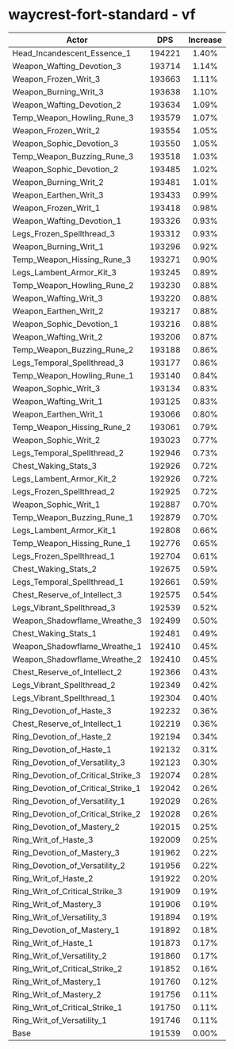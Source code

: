 # waycrest-fort-standard - vf
| Actor | DPS | Increase |
|---|:---:|:---:|
|Head_Incandescent_Essence_1|194221|1.40%|
|Weapon_Wafting_Devotion_3|193714|1.14%|
|Weapon_Frozen_Writ_3|193663|1.11%|
|Weapon_Burning_Writ_3|193638|1.10%|
|Weapon_Wafting_Devotion_2|193634|1.09%|
|Temp_Weapon_Howling_Rune_3|193579|1.07%|
|Weapon_Frozen_Writ_2|193554|1.05%|
|Weapon_Sophic_Devotion_3|193550|1.05%|
|Temp_Weapon_Buzzing_Rune_3|193518|1.03%|
|Weapon_Sophic_Devotion_2|193485|1.02%|
|Weapon_Burning_Writ_2|193481|1.01%|
|Weapon_Earthen_Writ_3|193433|0.99%|
|Weapon_Frozen_Writ_1|193418|0.98%|
|Weapon_Wafting_Devotion_1|193326|0.93%|
|Legs_Frozen_Spellthread_3|193312|0.93%|
|Weapon_Burning_Writ_1|193296|0.92%|
|Temp_Weapon_Hissing_Rune_3|193271|0.90%|
|Legs_Lambent_Armor_Kit_3|193245|0.89%|
|Temp_Weapon_Howling_Rune_2|193230|0.88%|
|Weapon_Wafting_Writ_3|193220|0.88%|
|Weapon_Earthen_Writ_2|193217|0.88%|
|Weapon_Sophic_Devotion_1|193216|0.88%|
|Weapon_Wafting_Writ_2|193206|0.87%|
|Temp_Weapon_Buzzing_Rune_2|193188|0.86%|
|Legs_Temporal_Spellthread_3|193177|0.86%|
|Temp_Weapon_Howling_Rune_1|193140|0.84%|
|Weapon_Sophic_Writ_3|193134|0.83%|
|Weapon_Wafting_Writ_1|193125|0.83%|
|Weapon_Earthen_Writ_1|193066|0.80%|
|Temp_Weapon_Hissing_Rune_2|193061|0.79%|
|Weapon_Sophic_Writ_2|193023|0.77%|
|Legs_Temporal_Spellthread_2|192946|0.73%|
|Chest_Waking_Stats_3|192926|0.72%|
|Legs_Lambent_Armor_Kit_2|192926|0.72%|
|Legs_Frozen_Spellthread_2|192925|0.72%|
|Weapon_Sophic_Writ_1|192887|0.70%|
|Temp_Weapon_Buzzing_Rune_1|192879|0.70%|
|Legs_Lambent_Armor_Kit_1|192808|0.66%|
|Temp_Weapon_Hissing_Rune_1|192776|0.65%|
|Legs_Frozen_Spellthread_1|192704|0.61%|
|Chest_Waking_Stats_2|192675|0.59%|
|Legs_Temporal_Spellthread_1|192661|0.59%|
|Chest_Reserve_of_Intellect_3|192575|0.54%|
|Legs_Vibrant_Spellthread_3|192539|0.52%|
|Weapon_Shadowflame_Wreathe_3|192499|0.50%|
|Chest_Waking_Stats_1|192481|0.49%|
|Weapon_Shadowflame_Wreathe_1|192410|0.45%|
|Weapon_Shadowflame_Wreathe_2|192410|0.45%|
|Chest_Reserve_of_Intellect_2|192366|0.43%|
|Legs_Vibrant_Spellthread_2|192349|0.42%|
|Legs_Vibrant_Spellthread_1|192304|0.40%|
|Ring_Devotion_of_Haste_3|192232|0.36%|
|Chest_Reserve_of_Intellect_1|192219|0.36%|
|Ring_Devotion_of_Haste_2|192194|0.34%|
|Ring_Devotion_of_Haste_1|192132|0.31%|
|Ring_Devotion_of_Versatility_3|192123|0.30%|
|Ring_Devotion_of_Critical_Strike_3|192074|0.28%|
|Ring_Devotion_of_Critical_Strike_1|192042|0.26%|
|Ring_Devotion_of_Versatility_1|192029|0.26%|
|Ring_Devotion_of_Critical_Strike_2|192028|0.26%|
|Ring_Devotion_of_Mastery_2|192015|0.25%|
|Ring_Writ_of_Haste_3|192009|0.25%|
|Ring_Devotion_of_Mastery_3|191962|0.22%|
|Ring_Devotion_of_Versatility_2|191956|0.22%|
|Ring_Writ_of_Haste_2|191922|0.20%|
|Ring_Writ_of_Critical_Strike_3|191909|0.19%|
|Ring_Writ_of_Mastery_3|191906|0.19%|
|Ring_Writ_of_Versatility_3|191894|0.19%|
|Ring_Devotion_of_Mastery_1|191892|0.18%|
|Ring_Writ_of_Haste_1|191873|0.17%|
|Ring_Writ_of_Versatility_2|191860|0.17%|
|Ring_Writ_of_Critical_Strike_2|191852|0.16%|
|Ring_Writ_of_Mastery_1|191760|0.12%|
|Ring_Writ_of_Mastery_2|191756|0.11%|
|Ring_Writ_of_Critical_Strike_1|191750|0.11%|
|Ring_Writ_of_Versatility_1|191746|0.11%|
|Base|191539|0.00%|
